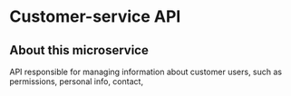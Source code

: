 # Customer-service API
## About this microservice
API responsible for managing information about customer users, such as permissions, personal info, contact,  
